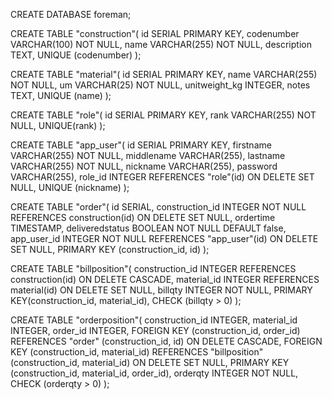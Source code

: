 CREATE DATABASE foreman;

CREATE TABLE "construction"(
id SERIAL PRIMARY KEY,
codenumber VARCHAR(100) NOT NULL,
name VARCHAR(255) NOT NULL,
description TEXT,
UNIQUE (codenumber)
);

CREATE TABLE "material"(
id SERIAL PRIMARY KEY,
name VARCHAR(255) NOT NULL,
um VARCHAR(25) NOT NULL,
unitweight_kg INTEGER,
notes TEXT,
UNIQUE (name)
);

CREATE TABLE "role"(
id SERIAL PRIMARY KEY,
rank VARCHAR(255) NOT NULL,
UNIQUE(rank)
);

CREATE TABLE "app_user"(
id SERIAL PRIMARY KEY,
firstname VARCHAR(255) NOT NULL,
middlename VARCHAR(255),
lastname VARCHAR(255) NOT NULL,
nickname VARCHAR(255),
password VARCHAR(255),
role_id INTEGER REFERENCES "role"(id) ON DELETE SET NULL,
UNIQUE (nickname)
);

CREATE TABLE "order"(
id SERIAL,
construction_id INTEGER NOT NULL REFERENCES construction(id) ON DELETE SET NULL,
ordertime TIMESTAMP,
deliveredstatus BOOLEAN NOT NULL DEFAULT false,
app_user_id INTEGER NOT NULL REFERENCES "app_user"(id) ON DELETE SET NULL,
PRIMARY KEY (construction_id, id)
);

CREATE TABLE "billposition"(
construction_id INTEGER REFERENCES construction(id) ON DELETE CASCADE,
material_id INTEGER REFERENCES material(id) ON DELETE SET NULL,
billqty INTEGER NOT NULL,
PRIMARY KEY(construction_id, material_id),
CHECK (billqty > 0)
);

CREATE TABLE "orderposition"(
construction_id INTEGER,
material_id INTEGER,
order_id INTEGER,
FOREIGN KEY  (construction_id, order_id) REFERENCES "order" (construction_id, id) ON DELETE CASCADE,
FOREIGN KEY  (construction_id, material_id) REFERENCES "billposition" (construction_id, material_id) ON DELETE SET NULL,
PRIMARY KEY (construction_id, material_id, order_id),
orderqty INTEGER NOT NULL,
CHECK (orderqty > 0)
);